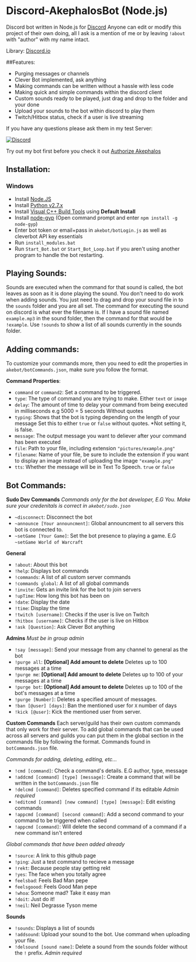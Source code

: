 # Discord-AkephalosBot (Node.js)
Discord bot written in Node.js for [Discord](http://www.discord.gg) Anyone can edit or modify this project of their own doing, all I ask is a mention of me or by leaving `!about` with "author" with my name intact.

Library: [Discord.io](https://github.com/izy521/discord.io)

##Features:
 - Purging messages or channels
 - Clever Bot implemented, ask anything
 - Making commands can be written without a hassle with less code
 - Making quick and simple commands within the discord client
 - Custom sounds ready to be played, just drag and drop to the folder and your done
 - Upload your sounds to the bot within discord to play them
 - Twitch/Hitbox status, check if a user is live streaming

If you have any questions please ask them in my test Server:

[![Discord](https://discordapp.com/api/servers/160436336095002624/widget.png?style=banner3)](https://discord.gg/0tYqr4FWusEQHErS)

Try out my bot first before you check it out [Authorize Akephalos](https://discordapp.com/oauth2/authorize?&client_id=158451686627737600&scope=bot)

## Installation:

### Windows
  - Install [Node.JS](https://nodejs.org/dist/v4.4.7/node-v4.4.7-x64.msi)
  - Install [Python v2.7.x](https://www.python.org/downloads/)
  - Install [Visual C++ Build Tools](http://landinghub.visualstudio.com/visual-cpp-build-tools) using **Default Install**
  - Install [node-gyp](https://github.com/nodejs/node-gyp) (Open command prompt and enter `npm install -g node-gyp`)
  - Enter bot token or email+pass in `akebot/botLogin.js` as well as cleverbot API key essentials
  - Run `install_modules.bat`
  - Run `Start_Bot.bat` or `Start_Bot_Loop.bat` if you aren't using another program to handle the bot restarting.
 
## Playing Sounds:
Sounds are executed when the command for that sound is called, the bot leaves as soon as it is done playing the sound.
You don't need to do work when adding sounds. You just need to drag and drop your sound file in to the `sounds` folder and you are all set. The command for executing the sound on discord is what ever the filename is. If I have a sound file named `example.mp3` in the sound folder, then the command for that would be `!example`. Use `!sounds` to show a list of all sounds currently in the sounds folder.

## Adding commands:
To customize your commands more, then you need to edit the properties in `akebot/botCommands.json`, make sure you follow the format.

**Command Properties**:
 - `command` or `command2`: Set a command to be triggered.
 - `type`: The type of command you are trying to make. Either `text` or `image`
 - `delay`: The amount of time to delay your command from being executed in milliseconds e.g 5000 = 5 seconds Without quotes
 - `typing`: Shows that the bot is typing depending on the length of your message Set this to either `true` or `false` without quotes. *Not setting it, is false.
 - `message`: The output message you want to deliever after your command has been executed
 - `file`: Path to your file, including extension `"pictures/example.png"`
 - `filename`: Name of your file, be sure to include the extension if you want to display an image instead of uploading the image `"example.png"`
 - `tts`:  Whether the message will be in Text To Speech. `true` or `false`



## Bot Commands: 

**Sudo Dev Commands** *Commands only for the bot developer, E.G You. Make sure your credenitals is correct in `akebot/sudo.json`*

 - `~disconnect`: Disconnect the bot
 - `~announce [Your announcment]`: Global announcment to all servers this bot is connected to.
 - `~setGame [Your Game]`: Set the bot presence to playing a game. E.G `~setGame World of Warcraft`

**General**
 - `!about`: About this bot
 - `!help`: Displays bot commands
 - `!commands`: A list of all custom server commands
 - `!commands global`: A list of all global commands
 - `!invite`: Gets an invite link for the bot to join servers
 - `!upTime`: How long this bot has been on
 - `!date`: Display the date
 - `!time`: Display the time 
 - `!twitch [username]`: Checks if the user is live on Twitch 
 - `!hitbox [username]`: Checks if the user is live on Hitbox
 - `!ask [Question]`: Ask Clever Bot anything


**Admins** *Must be in group admin*
 - `!say [message]`: Send your message from any channel to general as the bot
 - `!purge all`: **[Optional] Add amount to delete** Deletes up to 100 messages at a time
 - `!purge me`: **[Optional] Add amount to delete** Deletes up to 100 of your messages at a time
 - `!purge bot`:  **[Optional] Add amount to delete** Deletes up to 100 of the bot's messages at a time
 - `!purge [Number]`: Deletes a specified amount of messages. 
 - `!ban [@user] [days]`: Ban the mentioned user for `X` number of days
 - `!kick [@user]`: Kick the mentioned user from server.  

**Custom Commands**
 Each server/guild has their own custom commands that only work for their server. To add global commands that can be used across all servers and guilds you can put them in the global section in the commands file by following the format. Commands found in `botCommands.json` file.

*Commands for adding, deleting, editing, etc...*
 - `!cmd [command]`: Check a command's details. E.G author, type, message
 - `!addcmd [command] [type] [message]`: Create a command that will be written in the `botCommands.json` file
 - `!delcmd [command]`: Deletes specified command if its editable *Admin required*
 - `!editcmd [command] [new command] [type] [message]`: Edit existing commands
 - `!appcmd [command] [second command]`: Add a second command to your command to be triggered when called
 - `!appcmd [command]`: Will delete the second command of a command if a new command isn't entered

*Global commands that have been added already*
 - `!source`: A link to this github page
 - `!ping`: Just a test command to recieve a message
 - `!rekt`: Because people stay getting rekt
 - `!yes`: The face when you totally agree
 - `feelsbad`: Feels Bad Man pepe
 - `feelsgoood`: Feels Good Man pepe
 - `!whoa`: Someone mad? Take it easy man
 - `!doit`: Just do it!
 - `!neil`: Neil Degrasse Tyson meme
  

**Sounds**
 - `!sounds`: Displays a list of sounds
 - `!addsound`: Upload your sound to the bot. Use command when uploading your file.
 - `!delsound [sound name]`: Delete a sound from the sounds folder without the `!` prefix. *Admin required*